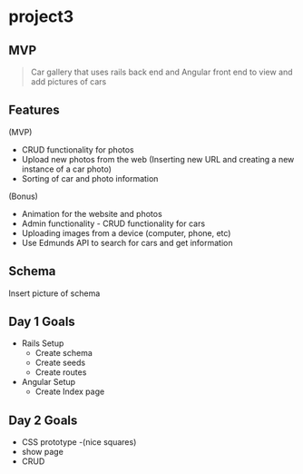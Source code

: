 # project3

MVP
--
> Car gallery that uses rails back end and Angular front end to view and add pictures of cars

Features
--
(MVP)
- CRUD functionality for photos
- Upload new photos from the web (Inserting new URL and creating a new instance of a car photo)
- Sorting of car and photo information

(Bonus)
- Animation for the website and photos
- Admin functionality - CRUD functionality for cars
- Uploading images from a device (computer, phone, etc)
- Use Edmunds API to search for cars and get information

Schema
--

Insert picture of schema


Day 1 Goals
---
- Rails Setup
  - Create schema
  - Create seeds
  - Create routes
- Angular Setup
  - Create Index page

Day 2 Goals
---
- CSS prototype
  -(nice squares)
- show page
- CRUD
